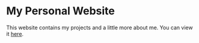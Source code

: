 # My Personal Website

This website contains my projects and a little more about me. You can view it [here](http://chrisvle.github.io).
